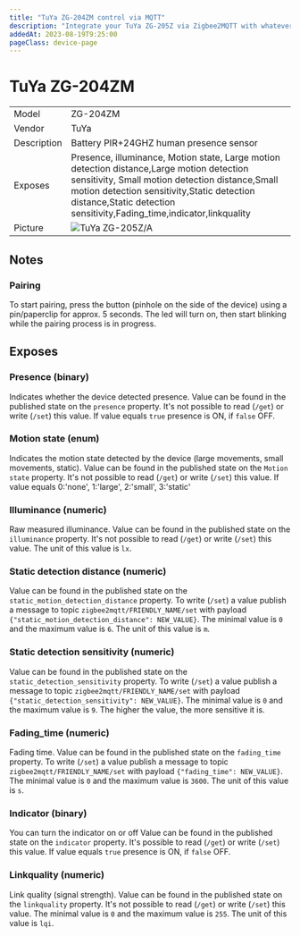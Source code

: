 ```yaml
---
title: "TuYa ZG-204ZM control via MQTT"
description: "Integrate your TuYa ZG-205Z via Zigbee2MQTT with whatever smart home infrastructure you are using without the vendor's bridge or gateway."
addedAt: 2023-08-19T9:25:00
pageClass: device-page
---
```


<!-- !!!! -->
<!-- ATTENTION: This file is auto-generated through docgen! -->
<!-- You can only edit the "Notes"-Section between the two comment lines "Notes BEGIN" and "Notes END". -->
<!-- Do not use h1 or h2 heading within "## Notes"-Section. -->
<!-- !!!! -->

# TuYa ZG-204ZM

|     |     |
|-----|-----|
| Model | ZG-204ZM  |
| Vendor  | TuYa  |
| Description | Battery PIR+24GHZ human presence sensor |
| Exposes | Presence, illuminance, Motion state, Large motion detection distance,Large motion detection sensitivity, Small motion detection distance,Small motion detection sensitivity,Static detection distance,Static detection sensitivity,Fading_time,indicator,linkquality |
| Picture | ![TuYa ZG-205Z/A](https://www.zigbee2mqtt.io/images/devices/ZG-204ZM.jpg) |


<!-- Notes BEGIN: You can edit here. Add "## Notes" headline if not already present. -->
## Notes

### Pairing
To start pairing, press the button (pinhole on the side of the device) using a
pin/paperclip for approx. 5 seconds. The led will turn on, then start blinking while the
pairing process is in progress.
<!-- Notes END: Do not edit below this line -->



## Exposes

### Presence (binary)
Indicates whether the device detected presence.
Value can be found in the published state on the `presence` property.
It's not possible to read (`/get`) or write (`/set`) this value.
If value equals `true` presence is ON, if `false` OFF.

### Motion state (enum)
Indicates the motion state detected by the device (large movements, small movements, static).
Value can be found in the published state on the `Motion state` property.
It's not possible to read (`/get`) or write (`/set`) this value.
If value equals 0:'none', 1:'large', 2:'small', 3:'static'

### Illuminance (numeric)
Raw measured illuminance.
Value can be found in the published state on the `illuminance` property.
It's not possible to read (`/get`) or write (`/set`) this value.
The unit of this value is `lx`.

### Static detection distance (numeric)
Value can be found in the published state on the `static_motion_detection_distance` property.
To write (`/set`) a value publish a message to topic `zigbee2mqtt/FRIENDLY_NAME/set` with payload `{"static_motion_detection_distance": NEW_VALUE}`.
The minimal value is `0` and the maximum value is `6`.
The unit of this value is `m`.

### Static detection sensitivity (numeric)
Value can be found in the published state on the `static_detection_sensitivity` property.
To write (`/set`) a value publish a message to topic `zigbee2mqtt/FRIENDLY_NAME/set` with payload `{"static_detection_sensitivity": NEW_VALUE}`.
The minimal value is `0` and the maximum value is `9`. The higher the value, the more sensitive it is.


### Fading_time (numeric)
Fading time.
Value can be found in the published state on the `fading_time` property.
To write (`/set`) a value publish a message to topic `zigbee2mqtt/FRIENDLY_NAME/set` with payload `{"fading_time": NEW_VALUE}`.
The minimal value is `0` and the maximum value is `3600`.
The unit of this value is `s`.

### Indicator (binary)
You can turn the indicator on or off
Value can be found in the published state on the `indicator` property.
It's possible to read (`/get`) or write (`/set`) this value.
If value equals `true` presence is ON, if `false` OFF.

### Linkquality (numeric)
Link quality (signal strength).
Value can be found in the published state on the `linkquality` property.
It's not possible to read (`/get`) or write (`/set`) this value.
The minimal value is `0` and the maximum value is `255`.
The unit of this value is `lqi`.
